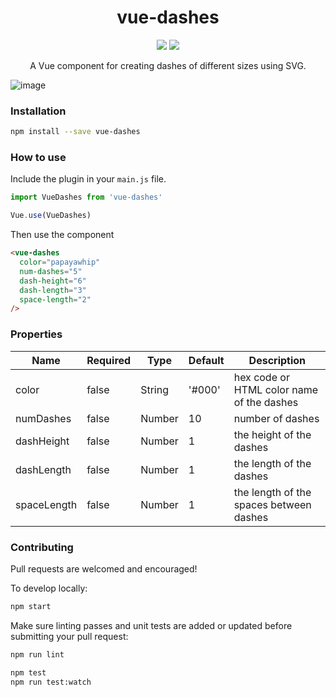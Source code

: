 <h1 align="center">vue-dashes</h1>

<p align="center">
  <a href="https://www.npmjs.com/package/v-tooltip"><img src="https://img.shields.io/npm/v/vue-dashes.svg" /></a>
  <img src="https://circleci.com/gh/nlitwin/vue-dashes/tree/master.svg?style=svg" />
</p>


<p align="center">A Vue component for creating dashes of different sizes using SVG.</p>

![image](https://user-images.githubusercontent.com/5829188/62751319-1709a400-ba18-11e9-9207-8b5cd33a3b7f.png)

### Installation

```bash
npm install --save vue-dashes
```

### How to use

Include the plugin in your `main.js` file.

```javascript
import VueDashes from 'vue-dashes'

Vue.use(VueDashes)
```

Then use the component

```html
<vue-dashes
  color="papayawhip"
  num-dashes="5"
  dash-height="6"
  dash-length="3"
  space-length="2"
/>
```

### Properties

| Name | Required | Type | Default | Description |
| --- | --- | --- | --- | --- |
| color | false | String | '#000' | hex code or HTML color name of the dashes |
| numDashes | false | Number | 10 | number of dashes |
| dashHeight | false | Number | 1 | the height of the dashes |
| dashLength | false | Number | 1 | the length of the dashes |
| spaceLength | false | Number | 1 | the length of the spaces between dashes |

### Contributing

Pull requests are welcomed and encouraged!

To develop locally:

```bash
npm start
```

Make sure linting passes and unit tests are added or updated before submitting your pull request:

```bash
npm run lint
```

```bash
npm test
npm run test:watch
```
